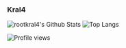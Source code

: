 ### Kral4

<!--
**rootkral4/rootkral4** is a ✨ _special_ ✨ repository because its `README.md` (this file) appears on your GitHub profile.

Here are some ideas to get you started:

- 🔭 I’m currently working on ...
- 🌱 I’m currently learning ...
- 👯 I’m looking to collaborate on ...
- 🤔 I’m looking for help with ...
- 💬 Ask me about ...
- 📫 How to reach me: ...
- 😄 Pronouns: ...
- ⚡ Fun fact: ...
-->

![rootkral4's Github Stats](https://github-readme-stats.vercel.app/api?username=rootkral4&show_icons=true&theme=dark)
![Top Langs](https://github-readme-stats.vercel.app/api/top-langs/?username=rootkral4&theme=dark)

![Profile views](https://gpvc.arturio.dev/rootkral4)
